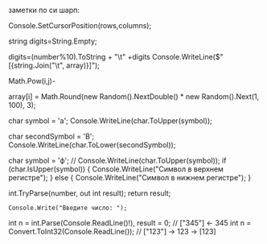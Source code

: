 заметки по си шарп:
<!-- Установить курсор -->
Console.SetCursorPosition(rows,columns);
<!-- Заполнение пустая строка -->
string digits=String.Empty;

digits=(number%10).ToString + "\t" +digits 
Console.WriteLine($"[{string.Join("\t", array)}]");
 <!-- Возведение в степень i в степени j; -->
Math.Pow(i,j)-
<!-- // Округление  Math.Round(вещественное число, количество цифр после запятой) -->
array[i] = Math.Round(new Random().NextDouble() * new Random().Next(1, 100), 3);
<!-- .ToLower()  .ToUpper() приводят строку к нижнему и верхнему регистру. -->
char symbol = 'a';
Console.WriteLine(char.ToUpper(symbol));

char secondSymbol = 'B';
Console.WriteLine(char.ToLower(secondSymbol));

<!-- Проверка регистра -->
char symbol = 'ф';
// Console.WriteLine(char.ToUpper(symbol));
if (char.IsUpper(symbol))
{
    Console.WriteLine("Символ в верхнем регистре");
}
else
{
    Console.WriteLine("Символ в нижнем регистре");
}
<!-- Проверка на наличие других символов кроме цифр, 
принимает строку и если в строке все цифры возвращает целое число-->
 int.TryParse(number, out int result);
    return result;
<!-- Считать число из строки, два варианта, первый работает быстрее и занимает меньше места в памяти,
второй больше преднозначен для другого =, а именно переводить данные из одного тип в другой-->
    Console.Write("Введите число: ");
int n = int.Parse(Console.ReadLine()!), result = 0; // ["345"] <- 345
int n = Convert.ToInt32(Console.ReadLine()); // ["123"] -> 123 -> [123]
